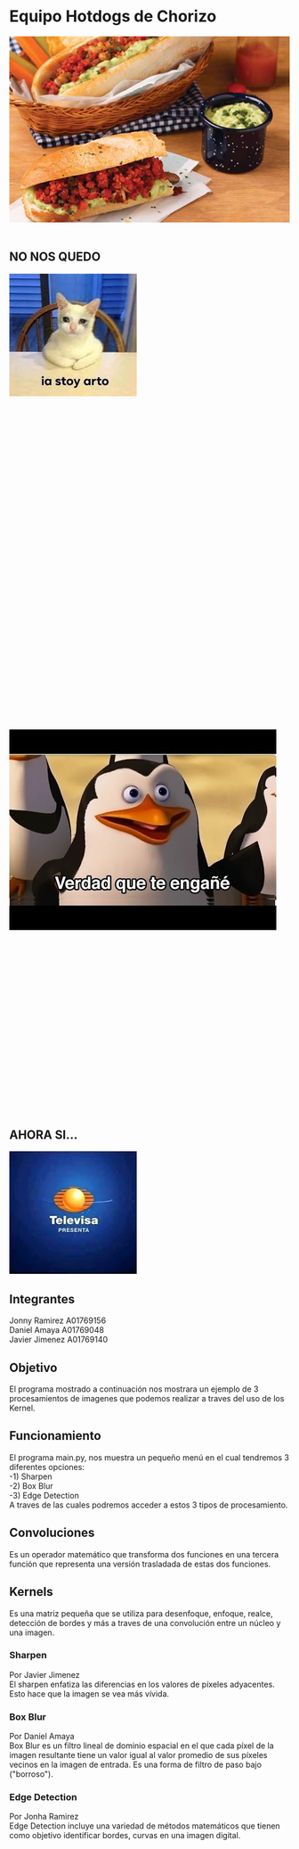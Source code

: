 # Equipo Hotdogs de Chorizo
![Image text](https://github.com/Javier-B/E3-Hotdogsdechorizo/blob/main/hotdog.jpeg)
</br>
</br>
## NO NOS QUEDO
![Image text](https://github.com/Javier-B/E3-Hotdogsdechorizo/blob/main/ia.jpeg)
</br>
</br>
</br>
</br>
</br>
</br>
</br>
</br>
</br>
</br>
</br>
</br>
</br>
</br>
</br>
</br>
</br>
</br>
</br>
</br>
</br>
</br>
</br>
</br>
</br>
</br>
</br>
</br>
</br>
</br>
</br>
</br>
</br>
</br>
</br>
</br>
![Image text](https://github.com/Javier-B/E3-Hotdogsdechorizo/blob/main/verdad.jpeg)
</br>
</br>
</br>
</br>
</br>
</br>
</br>
</br>
</br>
</br>
</br>
</br>
</br>
</br>
</br>
</br>
</br>
</br>
</br>
</br>
## AHORA SI...
![Image text](https://github.com/Javier-B/E3-Hotdogsdechorizo/blob/main/televisa.jpeg)
## Integrantes
Jonny Ramirez A01769156</br>
Daniel Amaya  A01769048</br>
Javier Jimenez A01769140</br>
## Objetivo
El programa mostrado a continuación nos mostrara un ejemplo de 3 procesamientos de imagenes que podemos realizar a traves del uso de los Kernel.

## Funcionamiento
El programa main.py, nos muestra un pequeño menú en el cual tendremos 3 diferentes opciones:</br>
-1) Sharpen</br>
-2) Box Blur</br>
-3) Edge Detection</br>
A traves de las cuales podremos acceder a estos 3 tipos de procesamiento.
## Convoluciones
Es un operador matemático que transforma dos funciones en una tercera función que representa una versión trasladada de estas dos funciones.

## Kernels
Es una matriz pequeña que se utiliza para desenfoque, enfoque, realce, detección de bordes y más a traves de una convolución entre un núcleo y una imagen.

### Sharpen
Por Javier Jimenez</br>
El sharpen enfatiza las diferencias en los valores de píxeles adyacentes. Esto hace que la imagen se vea más vívida.</br>


### Box Blur 
Por Daniel Amaya</br>
Box Blur es un filtro lineal de dominio espacial en el que cada píxel de la imagen resultante tiene un valor igual al valor promedio de sus píxeles vecinos en la imagen de entrada. Es una forma de filtro de paso bajo ("borroso").</br>


### Edge Detection
Por Jonha Ramirez</br>
Edge Detection incluye una variedad de métodos matemáticos que tienen como objetivo identificar bordes, curvas en una imagen digital.</br>




